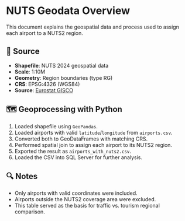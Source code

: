 # NUTS Geodata Overview

This document explains the geospatial data and process used to assign each airport to a NUTS2 region.

## 📁 Source

- **Shapefile**: NUTS 2024 geospatial data
- **Scale**: 1:10M
- **Geometry**: Region boundaries (type RG)
- **CRS**: EPSG:4326 (WGS84)
- **Source**: [Eurostat GISCO](https://ec.europa.eu/eurostat/web/gisco/geodata/reference-data/administrative-units-statistical-units/nuts)

## 🗺️ Geoprocessing with Python

1. Loaded shapefile using `GeoPandas`.
2. Loaded airports with valid `latitude`/`longitude` from `airports.csv`.
3. Converted both to GeoDataFrames with matching CRS.
4. Performed spatial join to assign each airport to its NUTS2 region.
5. Exported the result as `airports_with_nuts2.csv`.
6. Loaded the CSV into SQL Server for further analysis.

## 🔍 Notes

- Only airports with valid coordinates were included.
- Airports outside the NUTS2 coverage area were excluded.
- This table served as the basis for traffic vs. tourism regional comparison.